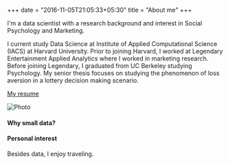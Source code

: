 +++
date = "2016-11-05T21:05:33+05:30"
title = "About me"
+++

I'm a data scientist with a research background and interest in Social Psychology and Marketing.

I current study Data Science at Institute of Applied Computational Science (IACS) at Harvard University. Prior to joining Harvard, I worked at Legendary Entertainment Applied Analytics where I worked in marketing research.
Before joining Legendary, I graduated from UC Berkeley studying Psychology. My senior thesis focuses on studying the phenomenon of loss aversion in a lottery decision making scenario.

[My resume](/pdf/Resume_PhoebeWong_website.pdf)

![Photo](/img/thumbnail.jpg)

#### Why small data?


#### Personal interest
Besides data, I enjoy traveling.
